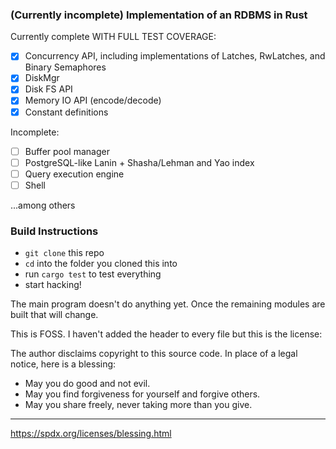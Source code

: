 ### (Currently incomplete) Implementation of an RDBMS in Rust

Currently complete WITH FULL TEST COVERAGE:

- [x] Concurrency API, including implementations of Latches, RwLatches, and Binary Semaphores
- [x] DiskMgr
- [x] Disk FS API
- [x] Memory IO API (encode/decode)
- [x] Constant definitions

Incomplete:

- [ ] Buffer pool manager 
- [ ] PostgreSQL-like Lanin + Shasha/Lehman and Yao index
- [ ] Query execution engine
- [ ] Shell

...among others

### Build Instructions

- `git clone` this repo
- `cd` into the folder you cloned this into
- run `cargo test` to test everything
- start hacking!

The main program doesn't do anything yet. Once the remaining modules are built that will change.

This is FOSS. I haven't added the header to every file but this is the license: 

The author disclaims copyright to this source code. In place of a legal notice, here is a blessing:

- May you do good and not evil.
- May you find forgiveness for yourself and forgive others.
- May you share freely, never taking more than you give.

<hr/>

https://spdx.org/licenses/blessing.html